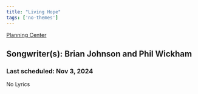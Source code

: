 ```yaml
---
title: "Living Hope"
tags: ['no-themes']
---
```


[Planning Center](https://services.planningcenteronline.com/songs/16755701)

## Songwriter(s): Brian Johnson and Phil Wickham
### Last scheduled: Nov 3, 2024          

No Lyrics
